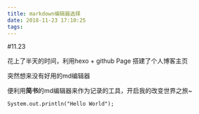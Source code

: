 ```yaml
---
title: markdown编辑器选择
date: 2018-11-23 17:10:25
tags:
---
```

#11.23 

花上了半天的时间，利用hexo + github Page 搭建了个人博客主页

突然想来没有好用的md编辑器


便利用**简书**的md编辑器来作为记录的工具，开启我的改变世界之旅~


```
System.out.println("Hello World");
```

